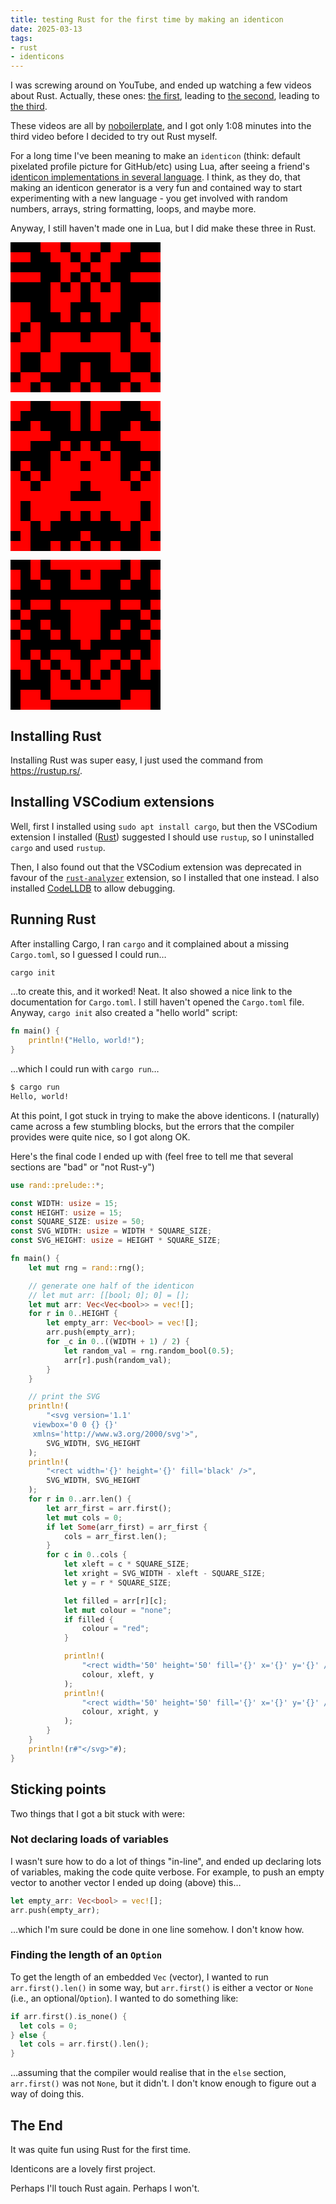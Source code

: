 ```yaml
---
title: testing Rust for the first time by making an identicon
date: 2025-03-13
tags:
- rust
- identicons
---
```

I was screwing around on YouTube, and ended up watching a few videos about Rust. Actually, these ones: [the first](https://youtu.be/3e-nauaCkgo), leading to [the second](https://www.youtube.com/watch?v=MWRPYBoCEaY), leading to [the third](https://youtu.be/2hXNd6x9sZs).

These videos are all by [noboilerplate](https://github.com/0atman/noboilerplate), and I got only 1:08 minutes into the third video before I decided to try out Rust myself.

For a long time I've been meaning to make an `identicon` (think: default pixelated profile picture for GitHub/etc) using Lua, after seeing a friend's [identicon implementations in several language](https://github.com/jedevc/Identicon/). I think, as they do, that making an identicon generator is a very fun and contained way to start experimenting with a new language - you get involved with random numbers, arrays, string formatting, loops, and maybe more.

Anyway, I still haven't made one in Lua, but I did make these three in Rust.

<svg version='1.1'
     viewbox='0 0 750 750'
     xmlns='http://www.w3.org/2000/svg'>
<rect width='750' height='750' fill='black' />
<rect width='50' height='50' fill='none' x='0' y='0' />
<rect width='50' height='50' fill='none' x='700' y='0' />
<rect width='50' height='50' fill='none' x='50' y='0' />
<rect width='50' height='50' fill='none' x='650' y='0' />
<rect width='50' height='50' fill='none' x='100' y='0' />
<rect width='50' height='50' fill='none' x='600' y='0' />
<rect width='50' height='50' fill='red' x='150' y='0' />
<rect width='50' height='50' fill='red' x='550' y='0' />
<rect width='50' height='50' fill='red' x='200' y='0' />
<rect width='50' height='50' fill='red' x='500' y='0' />
<rect width='50' height='50' fill='none' x='250' y='0' />
<rect width='50' height='50' fill='none' x='450' y='0' />
<rect width='50' height='50' fill='red' x='300' y='0' />
<rect width='50' height='50' fill='red' x='400' y='0' />
<rect width='50' height='50' fill='red' x='350' y='0' />
<rect width='50' height='50' fill='red' x='350' y='0' />
<rect width='50' height='50' fill='red' x='0' y='50' />
<rect width='50' height='50' fill='red' x='700' y='50' />
<rect width='50' height='50' fill='red' x='50' y='50' />
<rect width='50' height='50' fill='red' x='650' y='50' />
<rect width='50' height='50' fill='none' x='100' y='50' />
<rect width='50' height='50' fill='none' x='600' y='50' />
<rect width='50' height='50' fill='none' x='150' y='50' />
<rect width='50' height='50' fill='none' x='550' y='50' />
<rect width='50' height='50' fill='red' x='200' y='50' />
<rect width='50' height='50' fill='red' x='500' y='50' />
<rect width='50' height='50' fill='red' x='250' y='50' />
<rect width='50' height='50' fill='red' x='450' y='50' />
<rect width='50' height='50' fill='none' x='300' y='50' />
<rect width='50' height='50' fill='none' x='400' y='50' />
<rect width='50' height='50' fill='red' x='350' y='50' />
<rect width='50' height='50' fill='red' x='350' y='50' />
<rect width='50' height='50' fill='none' x='0' y='100' />
<rect width='50' height='50' fill='none' x='700' y='100' />
<rect width='50' height='50' fill='none' x='50' y='100' />
<rect width='50' height='50' fill='none' x='650' y='100' />
<rect width='50' height='50' fill='none' x='100' y='100' />
<rect width='50' height='50' fill='none' x='600' y='100' />
<rect width='50' height='50' fill='none' x='150' y='100' />
<rect width='50' height='50' fill='none' x='550' y='100' />
<rect width='50' height='50' fill='none' x='200' y='100' />
<rect width='50' height='50' fill='none' x='500' y='100' />
<rect width='50' height='50' fill='red' x='250' y='100' />
<rect width='50' height='50' fill='red' x='450' y='100' />
<rect width='50' height='50' fill='red' x='300' y='100' />
<rect width='50' height='50' fill='red' x='400' y='100' />
<rect width='50' height='50' fill='none' x='350' y='100' />
<rect width='50' height='50' fill='none' x='350' y='100' />
<rect width='50' height='50' fill='red' x='0' y='150' />
<rect width='50' height='50' fill='red' x='700' y='150' />
<rect width='50' height='50' fill='red' x='50' y='150' />
<rect width='50' height='50' fill='red' x='650' y='150' />
<rect width='50' height='50' fill='red' x='100' y='150' />
<rect width='50' height='50' fill='red' x='600' y='150' />
<rect width='50' height='50' fill='none' x='150' y='150' />
<rect width='50' height='50' fill='none' x='550' y='150' />
<rect width='50' height='50' fill='none' x='200' y='150' />
<rect width='50' height='50' fill='none' x='500' y='150' />
<rect width='50' height='50' fill='red' x='250' y='150' />
<rect width='50' height='50' fill='red' x='450' y='150' />
<rect width='50' height='50' fill='none' x='300' y='150' />
<rect width='50' height='50' fill='none' x='400' y='150' />
<rect width='50' height='50' fill='red' x='350' y='150' />
<rect width='50' height='50' fill='red' x='350' y='150' />
<rect width='50' height='50' fill='none' x='0' y='200' />
<rect width='50' height='50' fill='none' x='700' y='200' />
<rect width='50' height='50' fill='none' x='50' y='200' />
<rect width='50' height='50' fill='none' x='650' y='200' />
<rect width='50' height='50' fill='none' x='100' y='200' />
<rect width='50' height='50' fill='none' x='600' y='200' />
<rect width='50' height='50' fill='none' x='150' y='200' />
<rect width='50' height='50' fill='none' x='550' y='200' />
<rect width='50' height='50' fill='red' x='200' y='200' />
<rect width='50' height='50' fill='red' x='500' y='200' />
<rect width='50' height='50' fill='none' x='250' y='200' />
<rect width='50' height='50' fill='none' x='450' y='200' />
<rect width='50' height='50' fill='red' x='300' y='200' />
<rect width='50' height='50' fill='red' x='400' y='200' />
<rect width='50' height='50' fill='none' x='350' y='200' />
<rect width='50' height='50' fill='none' x='350' y='200' />
<rect width='50' height='50' fill='none' x='0' y='250' />
<rect width='50' height='50' fill='none' x='700' y='250' />
<rect width='50' height='50' fill='none' x='50' y='250' />
<rect width='50' height='50' fill='none' x='650' y='250' />
<rect width='50' height='50' fill='none' x='100' y='250' />
<rect width='50' height='50' fill='none' x='600' y='250' />
<rect width='50' height='50' fill='none' x='150' y='250' />
<rect width='50' height='50' fill='none' x='550' y='250' />
<rect width='50' height='50' fill='red' x='200' y='250' />
<rect width='50' height='50' fill='red' x='500' y='250' />
<rect width='50' height='50' fill='red' x='250' y='250' />
<rect width='50' height='50' fill='red' x='450' y='250' />
<rect width='50' height='50' fill='red' x='300' y='250' />
<rect width='50' height='50' fill='red' x='400' y='250' />
<rect width='50' height='50' fill='none' x='350' y='250' />
<rect width='50' height='50' fill='none' x='350' y='250' />
<rect width='50' height='50' fill='red' x='0' y='300' />
<rect width='50' height='50' fill='red' x='700' y='300' />
<rect width='50' height='50' fill='red' x='50' y='300' />
<rect width='50' height='50' fill='red' x='650' y='300' />
<rect width='50' height='50' fill='none' x='100' y='300' />
<rect width='50' height='50' fill='none' x='600' y='300' />
<rect width='50' height='50' fill='none' x='150' y='300' />
<rect width='50' height='50' fill='none' x='550' y='300' />
<rect width='50' height='50' fill='red' x='200' y='300' />
<rect width='50' height='50' fill='red' x='500' y='300' />
<rect width='50' height='50' fill='red' x='250' y='300' />
<rect width='50' height='50' fill='red' x='450' y='300' />
<rect width='50' height='50' fill='none' x='300' y='300' />
<rect width='50' height='50' fill='none' x='400' y='300' />
<rect width='50' height='50' fill='none' x='350' y='300' />
<rect width='50' height='50' fill='none' x='350' y='300' />
<rect width='50' height='50' fill='red' x='0' y='350' />
<rect width='50' height='50' fill='red' x='700' y='350' />
<rect width='50' height='50' fill='red' x='50' y='350' />
<rect width='50' height='50' fill='red' x='650' y='350' />
<rect width='50' height='50' fill='none' x='100' y='350' />
<rect width='50' height='50' fill='none' x='600' y='350' />
<rect width='50' height='50' fill='none' x='150' y='350' />
<rect width='50' height='50' fill='none' x='550' y='350' />
<rect width='50' height='50' fill='none' x='200' y='350' />
<rect width='50' height='50' fill='none' x='500' y='350' />
<rect width='50' height='50' fill='red' x='250' y='350' />
<rect width='50' height='50' fill='red' x='450' y='350' />
<rect width='50' height='50' fill='none' x='300' y='350' />
<rect width='50' height='50' fill='none' x='400' y='350' />
<rect width='50' height='50' fill='red' x='350' y='350' />
<rect width='50' height='50' fill='red' x='350' y='350' />
<rect width='50' height='50' fill='red' x='0' y='400' />
<rect width='50' height='50' fill='red' x='700' y='400' />
<rect width='50' height='50' fill='none' x='50' y='400' />
<rect width='50' height='50' fill='none' x='650' y='400' />
<rect width='50' height='50' fill='red' x='100' y='400' />
<rect width='50' height='50' fill='red' x='600' y='400' />
<rect width='50' height='50' fill='none' x='150' y='400' />
<rect width='50' height='50' fill='none' x='550' y='400' />
<rect width='50' height='50' fill='none' x='200' y='400' />
<rect width='50' height='50' fill='none' x='500' y='400' />
<rect width='50' height='50' fill='none' x='250' y='400' />
<rect width='50' height='50' fill='none' x='450' y='400' />
<rect width='50' height='50' fill='none' x='300' y='400' />
<rect width='50' height='50' fill='none' x='400' y='400' />
<rect width='50' height='50' fill='none' x='350' y='400' />
<rect width='50' height='50' fill='none' x='350' y='400' />
<rect width='50' height='50' fill='none' x='0' y='450' />
<rect width='50' height='50' fill='none' x='700' y='450' />
<rect width='50' height='50' fill='red' x='50' y='450' />
<rect width='50' height='50' fill='red' x='650' y='450' />
<rect width='50' height='50' fill='red' x='100' y='450' />
<rect width='50' height='50' fill='red' x='600' y='450' />
<rect width='50' height='50' fill='none' x='150' y='450' />
<rect width='50' height='50' fill='none' x='550' y='450' />
<rect width='50' height='50' fill='red' x='200' y='450' />
<rect width='50' height='50' fill='red' x='500' y='450' />
<rect width='50' height='50' fill='red' x='250' y='450' />
<rect width='50' height='50' fill='red' x='450' y='450' />
<rect width='50' height='50' fill='red' x='300' y='450' />
<rect width='50' height='50' fill='red' x='400' y='450' />
<rect width='50' height='50' fill='none' x='350' y='450' />
<rect width='50' height='50' fill='none' x='350' y='450' />
<rect width='50' height='50' fill='red' x='0' y='500' />
<rect width='50' height='50' fill='red' x='700' y='500' />
<rect width='50' height='50' fill='red' x='50' y='500' />
<rect width='50' height='50' fill='red' x='650' y='500' />
<rect width='50' height='50' fill='red' x='100' y='500' />
<rect width='50' height='50' fill='red' x='600' y='500' />
<rect width='50' height='50' fill='none' x='150' y='500' />
<rect width='50' height='50' fill='none' x='550' y='500' />
<rect width='50' height='50' fill='red' x='200' y='500' />
<rect width='50' height='50' fill='red' x='500' y='500' />
<rect width='50' height='50' fill='red' x='250' y='500' />
<rect width='50' height='50' fill='red' x='450' y='500' />
<rect width='50' height='50' fill='red' x='300' y='500' />
<rect width='50' height='50' fill='red' x='400' y='500' />
<rect width='50' height='50' fill='red' x='350' y='500' />
<rect width='50' height='50' fill='red' x='350' y='500' />
<rect width='50' height='50' fill='red' x='0' y='550' />
<rect width='50' height='50' fill='red' x='700' y='550' />
<rect width='50' height='50' fill='none' x='50' y='550' />
<rect width='50' height='50' fill='none' x='650' y='550' />
<rect width='50' height='50' fill='none' x='100' y='550' />
<rect width='50' height='50' fill='none' x='600' y='550' />
<rect width='50' height='50' fill='red' x='150' y='550' />
<rect width='50' height='50' fill='red' x='550' y='550' />
<rect width='50' height='50' fill='red' x='200' y='550' />
<rect width='50' height='50' fill='red' x='500' y='550' />
<rect width='50' height='50' fill='none' x='250' y='550' />
<rect width='50' height='50' fill='none' x='450' y='550' />
<rect width='50' height='50' fill='none' x='300' y='550' />
<rect width='50' height='50' fill='none' x='400' y='550' />
<rect width='50' height='50' fill='none' x='350' y='550' />
<rect width='50' height='50' fill='none' x='350' y='550' />
<rect width='50' height='50' fill='red' x='0' y='600' />
<rect width='50' height='50' fill='red' x='700' y='600' />
<rect width='50' height='50' fill='none' x='50' y='600' />
<rect width='50' height='50' fill='none' x='650' y='600' />
<rect width='50' height='50' fill='none' x='100' y='600' />
<rect width='50' height='50' fill='none' x='600' y='600' />
<rect width='50' height='50' fill='red' x='150' y='600' />
<rect width='50' height='50' fill='red' x='550' y='600' />
<rect width='50' height='50' fill='red' x='200' y='600' />
<rect width='50' height='50' fill='red' x='500' y='600' />
<rect width='50' height='50' fill='none' x='250' y='600' />
<rect width='50' height='50' fill='none' x='450' y='600' />
<rect width='50' height='50' fill='none' x='300' y='600' />
<rect width='50' height='50' fill='none' x='400' y='600' />
<rect width='50' height='50' fill='red' x='350' y='600' />
<rect width='50' height='50' fill='red' x='350' y='600' />
<rect width='50' height='50' fill='none' x='0' y='650' />
<rect width='50' height='50' fill='none' x='700' y='650' />
<rect width='50' height='50' fill='red' x='50' y='650' />
<rect width='50' height='50' fill='red' x='650' y='650' />
<rect width='50' height='50' fill='red' x='100' y='650' />
<rect width='50' height='50' fill='red' x='600' y='650' />
<rect width='50' height='50' fill='none' x='150' y='650' />
<rect width='50' height='50' fill='none' x='550' y='650' />
<rect width='50' height='50' fill='none' x='200' y='650' />
<rect width='50' height='50' fill='none' x='500' y='650' />
<rect width='50' height='50' fill='none' x='250' y='650' />
<rect width='50' height='50' fill='none' x='450' y='650' />
<rect width='50' height='50' fill='none' x='300' y='650' />
<rect width='50' height='50' fill='none' x='400' y='650' />
<rect width='50' height='50' fill='red' x='350' y='650' />
<rect width='50' height='50' fill='red' x='350' y='650' />
<rect width='50' height='50' fill='red' x='0' y='700' />
<rect width='50' height='50' fill='red' x='700' y='700' />
<rect width='50' height='50' fill='red' x='50' y='700' />
<rect width='50' height='50' fill='red' x='650' y='700' />
<rect width='50' height='50' fill='none' x='100' y='700' />
<rect width='50' height='50' fill='none' x='600' y='700' />
<rect width='50' height='50' fill='red' x='150' y='700' />
<rect width='50' height='50' fill='red' x='550' y='700' />
<rect width='50' height='50' fill='none' x='200' y='700' />
<rect width='50' height='50' fill='none' x='500' y='700' />
<rect width='50' height='50' fill='none' x='250' y='700' />
<rect width='50' height='50' fill='none' x='450' y='700' />
<rect width='50' height='50' fill='red' x='300' y='700' />
<rect width='50' height='50' fill='red' x='400' y='700' />
<rect width='50' height='50' fill='none' x='350' y='700' />
<rect width='50' height='50' fill='none' x='350' y='700' />
</svg>

<svg version='1.1'
     viewbox='0 0 750 750'
     xmlns='http://www.w3.org/2000/svg'>
<rect width='750' height='750' fill='black' />
<rect width='50' height='50' fill='red' x='0' y='0' />
<rect width='50' height='50' fill='red' x='700' y='0' />
<rect width='50' height='50' fill='red' x='50' y='0' />
<rect width='50' height='50' fill='red' x='650' y='0' />
<rect width='50' height='50' fill='none' x='100' y='0' />
<rect width='50' height='50' fill='none' x='600' y='0' />
<rect width='50' height='50' fill='none' x='150' y='0' />
<rect width='50' height='50' fill='none' x='550' y='0' />
<rect width='50' height='50' fill='red' x='200' y='0' />
<rect width='50' height='50' fill='red' x='500' y='0' />
<rect width='50' height='50' fill='red' x='250' y='0' />
<rect width='50' height='50' fill='red' x='450' y='0' />
<rect width='50' height='50' fill='red' x='300' y='0' />
<rect width='50' height='50' fill='red' x='400' y='0' />
<rect width='50' height='50' fill='none' x='350' y='0' />
<rect width='50' height='50' fill='none' x='350' y='0' />
<rect width='50' height='50' fill='red' x='0' y='50' />
<rect width='50' height='50' fill='red' x='700' y='50' />
<rect width='50' height='50' fill='none' x='50' y='50' />
<rect width='50' height='50' fill='none' x='650' y='50' />
<rect width='50' height='50' fill='none' x='100' y='50' />
<rect width='50' height='50' fill='none' x='600' y='50' />
<rect width='50' height='50' fill='none' x='150' y='50' />
<rect width='50' height='50' fill='none' x='550' y='50' />
<rect width='50' height='50' fill='none' x='200' y='50' />
<rect width='50' height='50' fill='none' x='500' y='50' />
<rect width='50' height='50' fill='none' x='250' y='50' />
<rect width='50' height='50' fill='none' x='450' y='50' />
<rect width='50' height='50' fill='red' x='300' y='50' />
<rect width='50' height='50' fill='red' x='400' y='50' />
<rect width='50' height='50' fill='none' x='350' y='50' />
<rect width='50' height='50' fill='none' x='350' y='50' />
<rect width='50' height='50' fill='none' x='0' y='100' />
<rect width='50' height='50' fill='none' x='700' y='100' />
<rect width='50' height='50' fill='none' x='50' y='100' />
<rect width='50' height='50' fill='none' x='650' y='100' />
<rect width='50' height='50' fill='red' x='100' y='100' />
<rect width='50' height='50' fill='red' x='600' y='100' />
<rect width='50' height='50' fill='none' x='150' y='100' />
<rect width='50' height='50' fill='none' x='550' y='100' />
<rect width='50' height='50' fill='none' x='200' y='100' />
<rect width='50' height='50' fill='none' x='500' y='100' />
<rect width='50' height='50' fill='none' x='250' y='100' />
<rect width='50' height='50' fill='none' x='450' y='100' />
<rect width='50' height='50' fill='red' x='300' y='100' />
<rect width='50' height='50' fill='red' x='400' y='100' />
<rect width='50' height='50' fill='none' x='350' y='100' />
<rect width='50' height='50' fill='none' x='350' y='100' />
<rect width='50' height='50' fill='red' x='0' y='150' />
<rect width='50' height='50' fill='red' x='700' y='150' />
<rect width='50' height='50' fill='red' x='50' y='150' />
<rect width='50' height='50' fill='red' x='650' y='150' />
<rect width='50' height='50' fill='red' x='100' y='150' />
<rect width='50' height='50' fill='red' x='600' y='150' />
<rect width='50' height='50' fill='red' x='150' y='150' />
<rect width='50' height='50' fill='red' x='550' y='150' />
<rect width='50' height='50' fill='none' x='200' y='150' />
<rect width='50' height='50' fill='none' x='500' y='150' />
<rect width='50' height='50' fill='none' x='250' y='150' />
<rect width='50' height='50' fill='none' x='450' y='150' />
<rect width='50' height='50' fill='none' x='300' y='150' />
<rect width='50' height='50' fill='none' x='400' y='150' />
<rect width='50' height='50' fill='none' x='350' y='150' />
<rect width='50' height='50' fill='none' x='350' y='150' />
<rect width='50' height='50' fill='red' x='0' y='200' />
<rect width='50' height='50' fill='red' x='700' y='200' />
<rect width='50' height='50' fill='red' x='50' y='200' />
<rect width='50' height='50' fill='red' x='650' y='200' />
<rect width='50' height='50' fill='none' x='100' y='200' />
<rect width='50' height='50' fill='none' x='600' y='200' />
<rect width='50' height='50' fill='none' x='150' y='200' />
<rect width='50' height='50' fill='none' x='550' y='200' />
<rect width='50' height='50' fill='none' x='200' y='200' />
<rect width='50' height='50' fill='none' x='500' y='200' />
<rect width='50' height='50' fill='red' x='250' y='200' />
<rect width='50' height='50' fill='red' x='450' y='200' />
<rect width='50' height='50' fill='none' x='300' y='200' />
<rect width='50' height='50' fill='none' x='400' y='200' />
<rect width='50' height='50' fill='red' x='350' y='200' />
<rect width='50' height='50' fill='red' x='350' y='200' />
<rect width='50' height='50' fill='none' x='0' y='250' />
<rect width='50' height='50' fill='none' x='700' y='250' />
<rect width='50' height='50' fill='none' x='50' y='250' />
<rect width='50' height='50' fill='none' x='650' y='250' />
<rect width='50' height='50' fill='none' x='100' y='250' />
<rect width='50' height='50' fill='none' x='600' y='250' />
<rect width='50' height='50' fill='none' x='150' y='250' />
<rect width='50' height='50' fill='none' x='550' y='250' />
<rect width='50' height='50' fill='red' x='200' y='250' />
<rect width='50' height='50' fill='red' x='500' y='250' />
<rect width='50' height='50' fill='none' x='250' y='250' />
<rect width='50' height='50' fill='none' x='450' y='250' />
<rect width='50' height='50' fill='red' x='300' y='250' />
<rect width='50' height='50' fill='red' x='400' y='250' />
<rect width='50' height='50' fill='red' x='350' y='250' />
<rect width='50' height='50' fill='red' x='350' y='250' />
<rect width='50' height='50' fill='none' x='0' y='300' />
<rect width='50' height='50' fill='none' x='700' y='300' />
<rect width='50' height='50' fill='red' x='50' y='300' />
<rect width='50' height='50' fill='red' x='650' y='300' />
<rect width='50' height='50' fill='none' x='100' y='300' />
<rect width='50' height='50' fill='none' x='600' y='300' />
<rect width='50' height='50' fill='none' x='150' y='300' />
<rect width='50' height='50' fill='none' x='550' y='300' />
<rect width='50' height='50' fill='red' x='200' y='300' />
<rect width='50' height='50' fill='red' x='500' y='300' />
<rect width='50' height='50' fill='red' x='250' y='300' />
<rect width='50' height='50' fill='red' x='450' y='300' />
<rect width='50' height='50' fill='red' x='300' y='300' />
<rect width='50' height='50' fill='red' x='400' y='300' />
<rect width='50' height='50' fill='none' x='350' y='300' />
<rect width='50' height='50' fill='none' x='350' y='300' />
<rect width='50' height='50' fill='red' x='0' y='350' />
<rect width='50' height='50' fill='red' x='700' y='350' />
<rect width='50' height='50' fill='none' x='50' y='350' />
<rect width='50' height='50' fill='none' x='650' y='350' />
<rect width='50' height='50' fill='red' x='100' y='350' />
<rect width='50' height='50' fill='red' x='600' y='350' />
<rect width='50' height='50' fill='none' x='150' y='350' />
<rect width='50' height='50' fill='none' x='550' y='350' />
<rect width='50' height='50' fill='red' x='200' y='350' />
<rect width='50' height='50' fill='red' x='500' y='350' />
<rect width='50' height='50' fill='red' x='250' y='350' />
<rect width='50' height='50' fill='red' x='450' y='350' />
<rect width='50' height='50' fill='red' x='300' y='350' />
<rect width='50' height='50' fill='red' x='400' y='350' />
<rect width='50' height='50' fill='red' x='350' y='350' />
<rect width='50' height='50' fill='red' x='350' y='350' />
<rect width='50' height='50' fill='red' x='0' y='400' />
<rect width='50' height='50' fill='red' x='700' y='400' />
<rect width='50' height='50' fill='red' x='50' y='400' />
<rect width='50' height='50' fill='red' x='650' y='400' />
<rect width='50' height='50' fill='none' x='100' y='400' />
<rect width='50' height='50' fill='none' x='600' y='400' />
<rect width='50' height='50' fill='red' x='150' y='400' />
<rect width='50' height='50' fill='red' x='550' y='400' />
<rect width='50' height='50' fill='red' x='200' y='400' />
<rect width='50' height='50' fill='red' x='500' y='400' />
<rect width='50' height='50' fill='red' x='250' y='400' />
<rect width='50' height='50' fill='red' x='450' y='400' />
<rect width='50' height='50' fill='red' x='300' y='400' />
<rect width='50' height='50' fill='red' x='400' y='400' />
<rect width='50' height='50' fill='none' x='350' y='400' />
<rect width='50' height='50' fill='none' x='350' y='400' />
<rect width='50' height='50' fill='red' x='0' y='450' />
<rect width='50' height='50' fill='red' x='700' y='450' />
<rect width='50' height='50' fill='red' x='50' y='450' />
<rect width='50' height='50' fill='red' x='650' y='450' />
<rect width='50' height='50' fill='red' x='100' y='450' />
<rect width='50' height='50' fill='red' x='600' y='450' />
<rect width='50' height='50' fill='red' x='150' y='450' />
<rect width='50' height='50' fill='red' x='550' y='450' />
<rect width='50' height='50' fill='red' x='200' y='450' />
<rect width='50' height='50' fill='red' x='500' y='450' />
<rect width='50' height='50' fill='red' x='250' y='450' />
<rect width='50' height='50' fill='red' x='450' y='450' />
<rect width='50' height='50' fill='none' x='300' y='450' />
<rect width='50' height='50' fill='none' x='400' y='450' />
<rect width='50' height='50' fill='none' x='350' y='450' />
<rect width='50' height='50' fill='none' x='350' y='450' />
<rect width='50' height='50' fill='red' x='0' y='500' />
<rect width='50' height='50' fill='red' x='700' y='500' />
<rect width='50' height='50' fill='none' x='50' y='500' />
<rect width='50' height='50' fill='none' x='650' y='500' />
<rect width='50' height='50' fill='red' x='100' y='500' />
<rect width='50' height='50' fill='red' x='600' y='500' />
<rect width='50' height='50' fill='red' x='150' y='500' />
<rect width='50' height='50' fill='red' x='550' y='500' />
<rect width='50' height='50' fill='red' x='200' y='500' />
<rect width='50' height='50' fill='red' x='500' y='500' />
<rect width='50' height='50' fill='red' x='250' y='500' />
<rect width='50' height='50' fill='red' x='450' y='500' />
<rect width='50' height='50' fill='red' x='300' y='500' />
<rect width='50' height='50' fill='red' x='400' y='500' />
<rect width='50' height='50' fill='red' x='350' y='500' />
<rect width='50' height='50' fill='red' x='350' y='500' />
<rect width='50' height='50' fill='red' x='0' y='550' />
<rect width='50' height='50' fill='red' x='700' y='550' />
<rect width='50' height='50' fill='none' x='50' y='550' />
<rect width='50' height='50' fill='none' x='650' y='550' />
<rect width='50' height='50' fill='red' x='100' y='550' />
<rect width='50' height='50' fill='red' x='600' y='550' />
<rect width='50' height='50' fill='red' x='150' y='550' />
<rect width='50' height='50' fill='red' x='550' y='550' />
<rect width='50' height='50' fill='red' x='200' y='550' />
<rect width='50' height='50' fill='red' x='500' y='550' />
<rect width='50' height='50' fill='none' x='250' y='550' />
<rect width='50' height='50' fill='none' x='450' y='550' />
<rect width='50' height='50' fill='red' x='300' y='550' />
<rect width='50' height='50' fill='red' x='400' y='550' />
<rect width='50' height='50' fill='none' x='350' y='550' />
<rect width='50' height='50' fill='none' x='350' y='550' />
<rect width='50' height='50' fill='red' x='0' y='600' />
<rect width='50' height='50' fill='red' x='700' y='600' />
<rect width='50' height='50' fill='red' x='50' y='600' />
<rect width='50' height='50' fill='red' x='650' y='600' />
<rect width='50' height='50' fill='none' x='100' y='600' />
<rect width='50' height='50' fill='none' x='600' y='600' />
<rect width='50' height='50' fill='red' x='150' y='600' />
<rect width='50' height='50' fill='red' x='550' y='600' />
<rect width='50' height='50' fill='none' x='200' y='600' />
<rect width='50' height='50' fill='none' x='500' y='600' />
<rect width='50' height='50' fill='none' x='250' y='600' />
<rect width='50' height='50' fill='none' x='450' y='600' />
<rect width='50' height='50' fill='none' x='300' y='600' />
<rect width='50' height='50' fill='none' x='400' y='600' />
<rect width='50' height='50' fill='none' x='350' y='600' />
<rect width='50' height='50' fill='none' x='350' y='600' />
<rect width='50' height='50' fill='none' x='0' y='650' />
<rect width='50' height='50' fill='none' x='700' y='650' />
<rect width='50' height='50' fill='red' x='50' y='650' />
<rect width='50' height='50' fill='red' x='650' y='650' />
<rect width='50' height='50' fill='none' x='100' y='650' />
<rect width='50' height='50' fill='none' x='600' y='650' />
<rect width='50' height='50' fill='none' x='150' y='650' />
<rect width='50' height='50' fill='none' x='550' y='650' />
<rect width='50' height='50' fill='none' x='200' y='650' />
<rect width='50' height='50' fill='none' x='500' y='650' />
<rect width='50' height='50' fill='none' x='250' y='650' />
<rect width='50' height='50' fill='none' x='450' y='650' />
<rect width='50' height='50' fill='none' x='300' y='650' />
<rect width='50' height='50' fill='none' x='400' y='650' />
<rect width='50' height='50' fill='red' x='350' y='650' />
<rect width='50' height='50' fill='red' x='350' y='650' />
<rect width='50' height='50' fill='red' x='0' y='700' />
<rect width='50' height='50' fill='red' x='700' y='700' />
<rect width='50' height='50' fill='red' x='50' y='700' />
<rect width='50' height='50' fill='red' x='650' y='700' />
<rect width='50' height='50' fill='none' x='100' y='700' />
<rect width='50' height='50' fill='none' x='600' y='700' />
<rect width='50' height='50' fill='none' x='150' y='700' />
<rect width='50' height='50' fill='none' x='550' y='700' />
<rect width='50' height='50' fill='red' x='200' y='700' />
<rect width='50' height='50' fill='red' x='500' y='700' />
<rect width='50' height='50' fill='none' x='250' y='700' />
<rect width='50' height='50' fill='none' x='450' y='700' />
<rect width='50' height='50' fill='red' x='300' y='700' />
<rect width='50' height='50' fill='red' x='400' y='700' />
<rect width='50' height='50' fill='none' x='350' y='700' />
<rect width='50' height='50' fill='none' x='350' y='700' />
</svg>

<svg version='1.1'
     viewbox='0 0 750 750'
     xmlns='http://www.w3.org/2000/svg'>
<rect width='750' height='750' fill='black' />
<rect width='50' height='50' fill='none' x='0' y='0' />
<rect width='50' height='50' fill='none' x='700' y='0' />
<rect width='50' height='50' fill='none' x='50' y='0' />
<rect width='50' height='50' fill='none' x='650' y='0' />
<rect width='50' height='50' fill='red' x='100' y='0' />
<rect width='50' height='50' fill='red' x='600' y='0' />
<rect width='50' height='50' fill='none' x='150' y='0' />
<rect width='50' height='50' fill='none' x='550' y='0' />
<rect width='50' height='50' fill='red' x='200' y='0' />
<rect width='50' height='50' fill='red' x='500' y='0' />
<rect width='50' height='50' fill='red' x='250' y='0' />
<rect width='50' height='50' fill='red' x='450' y='0' />
<rect width='50' height='50' fill='red' x='300' y='0' />
<rect width='50' height='50' fill='red' x='400' y='0' />
<rect width='50' height='50' fill='red' x='350' y='0' />
<rect width='50' height='50' fill='red' x='350' y='0' />
<rect width='50' height='50' fill='red' x='0' y='50' />
<rect width='50' height='50' fill='red' x='700' y='50' />
<rect width='50' height='50' fill='none' x='50' y='50' />
<rect width='50' height='50' fill='none' x='650' y='50' />
<rect width='50' height='50' fill='red' x='100' y='50' />
<rect width='50' height='50' fill='red' x='600' y='50' />
<rect width='50' height='50' fill='none' x='150' y='50' />
<rect width='50' height='50' fill='none' x='550' y='50' />
<rect width='50' height='50' fill='none' x='200' y='50' />
<rect width='50' height='50' fill='none' x='500' y='50' />
<rect width='50' height='50' fill='none' x='250' y='50' />
<rect width='50' height='50' fill='none' x='450' y='50' />
<rect width='50' height='50' fill='red' x='300' y='50' />
<rect width='50' height='50' fill='red' x='400' y='50' />
<rect width='50' height='50' fill='none' x='350' y='50' />
<rect width='50' height='50' fill='none' x='350' y='50' />
<rect width='50' height='50' fill='red' x='0' y='100' />
<rect width='50' height='50' fill='red' x='700' y='100' />
<rect width='50' height='50' fill='none' x='50' y='100' />
<rect width='50' height='50' fill='none' x='650' y='100' />
<rect width='50' height='50' fill='none' x='100' y='100' />
<rect width='50' height='50' fill='none' x='600' y='100' />
<rect width='50' height='50' fill='red' x='150' y='100' />
<rect width='50' height='50' fill='red' x='550' y='100' />
<rect width='50' height='50' fill='none' x='200' y='100' />
<rect width='50' height='50' fill='none' x='500' y='100' />
<rect width='50' height='50' fill='none' x='250' y='100' />
<rect width='50' height='50' fill='none' x='450' y='100' />
<rect width='50' height='50' fill='red' x='300' y='100' />
<rect width='50' height='50' fill='red' x='400' y='100' />
<rect width='50' height='50' fill='red' x='350' y='100' />
<rect width='50' height='50' fill='red' x='350' y='100' />
<rect width='50' height='50' fill='none' x='0' y='150' />
<rect width='50' height='50' fill='none' x='700' y='150' />
<rect width='50' height='50' fill='none' x='50' y='150' />
<rect width='50' height='50' fill='none' x='650' y='150' />
<rect width='50' height='50' fill='none' x='100' y='150' />
<rect width='50' height='50' fill='none' x='600' y='150' />
<rect width='50' height='50' fill='none' x='150' y='150' />
<rect width='50' height='50' fill='none' x='550' y='150' />
<rect width='50' height='50' fill='none' x='200' y='150' />
<rect width='50' height='50' fill='none' x='500' y='150' />
<rect width='50' height='50' fill='none' x='250' y='150' />
<rect width='50' height='50' fill='none' x='450' y='150' />
<rect width='50' height='50' fill='none' x='300' y='150' />
<rect width='50' height='50' fill='none' x='400' y='150' />
<rect width='50' height='50' fill='none' x='350' y='150' />
<rect width='50' height='50' fill='none' x='350' y='150' />
<rect width='50' height='50' fill='red' x='0' y='200' />
<rect width='50' height='50' fill='red' x='700' y='200' />
<rect width='50' height='50' fill='none' x='50' y='200' />
<rect width='50' height='50' fill='none' x='650' y='200' />
<rect width='50' height='50' fill='red' x='100' y='200' />
<rect width='50' height='50' fill='red' x='600' y='200' />
<rect width='50' height='50' fill='red' x='150' y='200' />
<rect width='50' height='50' fill='red' x='550' y='200' />
<rect width='50' height='50' fill='none' x='200' y='200' />
<rect width='50' height='50' fill='none' x='500' y='200' />
<rect width='50' height='50' fill='red' x='250' y='200' />
<rect width='50' height='50' fill='red' x='450' y='200' />
<rect width='50' height='50' fill='red' x='300' y='200' />
<rect width='50' height='50' fill='red' x='400' y='200' />
<rect width='50' height='50' fill='red' x='350' y='200' />
<rect width='50' height='50' fill='red' x='350' y='200' />
<rect width='50' height='50' fill='none' x='0' y='250' />
<rect width='50' height='50' fill='none' x='700' y='250' />
<rect width='50' height='50' fill='red' x='50' y='250' />
<rect width='50' height='50' fill='red' x='650' y='250' />
<rect width='50' height='50' fill='none' x='100' y='250' />
<rect width='50' height='50' fill='none' x='600' y='250' />
<rect width='50' height='50' fill='none' x='150' y='250' />
<rect width='50' height='50' fill='none' x='550' y='250' />
<rect width='50' height='50' fill='none' x='200' y='250' />
<rect width='50' height='50' fill='none' x='500' y='250' />
<rect width='50' height='50' fill='none' x='250' y='250' />
<rect width='50' height='50' fill='none' x='450' y='250' />
<rect width='50' height='50' fill='red' x='300' y='250' />
<rect width='50' height='50' fill='red' x='400' y='250' />
<rect width='50' height='50' fill='red' x='350' y='250' />
<rect width='50' height='50' fill='red' x='350' y='250' />
<rect width='50' height='50' fill='red' x='0' y='300' />
<rect width='50' height='50' fill='red' x='700' y='300' />
<rect width='50' height='50' fill='none' x='50' y='300' />
<rect width='50' height='50' fill='none' x='650' y='300' />
<rect width='50' height='50' fill='none' x='100' y='300' />
<rect width='50' height='50' fill='none' x='600' y='300' />
<rect width='50' height='50' fill='red' x='150' y='300' />
<rect width='50' height='50' fill='red' x='550' y='300' />
<rect width='50' height='50' fill='none' x='200' y='300' />
<rect width='50' height='50' fill='none' x='500' y='300' />
<rect width='50' height='50' fill='none' x='250' y='300' />
<rect width='50' height='50' fill='none' x='450' y='300' />
<rect width='50' height='50' fill='red' x='300' y='300' />
<rect width='50' height='50' fill='red' x='400' y='300' />
<rect width='50' height='50' fill='red' x='350' y='300' />
<rect width='50' height='50' fill='red' x='350' y='300' />
<rect width='50' height='50' fill='none' x='0' y='350' />
<rect width='50' height='50' fill='none' x='700' y='350' />
<rect width='50' height='50' fill='red' x='50' y='350' />
<rect width='50' height='50' fill='red' x='650' y='350' />
<rect width='50' height='50' fill='none' x='100' y='350' />
<rect width='50' height='50' fill='none' x='600' y='350' />
<rect width='50' height='50' fill='none' x='150' y='350' />
<rect width='50' height='50' fill='none' x='550' y='350' />
<rect width='50' height='50' fill='red' x='200' y='350' />
<rect width='50' height='50' fill='red' x='500' y='350' />
<rect width='50' height='50' fill='none' x='250' y='350' />
<rect width='50' height='50' fill='none' x='450' y='350' />
<rect width='50' height='50' fill='red' x='300' y='350' />
<rect width='50' height='50' fill='red' x='400' y='350' />
<rect width='50' height='50' fill='red' x='350' y='350' />
<rect width='50' height='50' fill='red' x='350' y='350' />
<rect width='50' height='50' fill='red' x='0' y='400' />
<rect width='50' height='50' fill='red' x='700' y='400' />
<rect width='50' height='50' fill='none' x='50' y='400' />
<rect width='50' height='50' fill='none' x='650' y='400' />
<rect width='50' height='50' fill='none' x='100' y='400' />
<rect width='50' height='50' fill='none' x='600' y='400' />
<rect width='50' height='50' fill='none' x='150' y='400' />
<rect width='50' height='50' fill='none' x='550' y='400' />
<rect width='50' height='50' fill='none' x='200' y='400' />
<rect width='50' height='50' fill='none' x='500' y='400' />
<rect width='50' height='50' fill='none' x='250' y='400' />
<rect width='50' height='50' fill='none' x='450' y='400' />
<rect width='50' height='50' fill='none' x='300' y='400' />
<rect width='50' height='50' fill='none' x='400' y='400' />
<rect width='50' height='50' fill='red' x='350' y='400' />
<rect width='50' height='50' fill='red' x='350' y='400' />
<rect width='50' height='50' fill='red' x='0' y='450' />
<rect width='50' height='50' fill='red' x='700' y='450' />
<rect width='50' height='50' fill='none' x='50' y='450' />
<rect width='50' height='50' fill='none' x='650' y='450' />
<rect width='50' height='50' fill='red' x='100' y='450' />
<rect width='50' height='50' fill='red' x='600' y='450' />
<rect width='50' height='50' fill='none' x='150' y='450' />
<rect width='50' height='50' fill='none' x='550' y='450' />
<rect width='50' height='50' fill='red' x='200' y='450' />
<rect width='50' height='50' fill='red' x='500' y='450' />
<rect width='50' height='50' fill='red' x='250' y='450' />
<rect width='50' height='50' fill='red' x='450' y='450' />
<rect width='50' height='50' fill='none' x='300' y='450' />
<rect width='50' height='50' fill='none' x='400' y='450' />
<rect width='50' height='50' fill='none' x='350' y='450' />
<rect width='50' height='50' fill='none' x='350' y='450' />
<rect width='50' height='50' fill='red' x='0' y='500' />
<rect width='50' height='50' fill='red' x='700' y='500' />
<rect width='50' height='50' fill='red' x='50' y='500' />
<rect width='50' height='50' fill='red' x='650' y='500' />
<rect width='50' height='50' fill='none' x='100' y='500' />
<rect width='50' height='50' fill='none' x='600' y='500' />
<rect width='50' height='50' fill='red' x='150' y='500' />
<rect width='50' height='50' fill='red' x='550' y='500' />
<rect width='50' height='50' fill='none' x='200' y='500' />
<rect width='50' height='50' fill='none' x='500' y='500' />
<rect width='50' height='50' fill='red' x='250' y='500' />
<rect width='50' height='50' fill='red' x='450' y='500' />
<rect width='50' height='50' fill='red' x='300' y='500' />
<rect width='50' height='50' fill='red' x='400' y='500' />
<rect width='50' height='50' fill='none' x='350' y='500' />
<rect width='50' height='50' fill='none' x='350' y='500' />
<rect width='50' height='50' fill='none' x='0' y='550' />
<rect width='50' height='50' fill='none' x='700' y='550' />
<rect width='50' height='50' fill='red' x='50' y='550' />
<rect width='50' height='50' fill='red' x='650' y='550' />
<rect width='50' height='50' fill='none' x='100' y='550' />
<rect width='50' height='50' fill='none' x='600' y='550' />
<rect width='50' height='50' fill='none' x='150' y='550' />
<rect width='50' height='50' fill='none' x='550' y='550' />
<rect width='50' height='50' fill='red' x='200' y='550' />
<rect width='50' height='50' fill='red' x='500' y='550' />
<rect width='50' height='50' fill='none' x='250' y='550' />
<rect width='50' height='50' fill='none' x='450' y='550' />
<rect width='50' height='50' fill='red' x='300' y='550' />
<rect width='50' height='50' fill='red' x='400' y='550' />
<rect width='50' height='50' fill='none' x='350' y='550' />
<rect width='50' height='50' fill='none' x='350' y='550' />
<rect width='50' height='50' fill='none' x='0' y='600' />
<rect width='50' height='50' fill='none' x='700' y='600' />
<rect width='50' height='50' fill='none' x='50' y='600' />
<rect width='50' height='50' fill='none' x='650' y='600' />
<rect width='50' height='50' fill='none' x='100' y='600' />
<rect width='50' height='50' fill='none' x='600' y='600' />
<rect width='50' height='50' fill='none' x='150' y='600' />
<rect width='50' height='50' fill='none' x='550' y='600' />
<rect width='50' height='50' fill='red' x='200' y='600' />
<rect width='50' height='50' fill='red' x='500' y='600' />
<rect width='50' height='50' fill='red' x='250' y='600' />
<rect width='50' height='50' fill='red' x='450' y='600' />
<rect width='50' height='50' fill='none' x='300' y='600' />
<rect width='50' height='50' fill='none' x='400' y='600' />
<rect width='50' height='50' fill='red' x='350' y='600' />
<rect width='50' height='50' fill='red' x='350' y='600' />
<rect width='50' height='50' fill='none' x='0' y='650' />
<rect width='50' height='50' fill='none' x='700' y='650' />
<rect width='50' height='50' fill='red' x='50' y='650' />
<rect width='50' height='50' fill='red' x='650' y='650' />
<rect width='50' height='50' fill='red' x='100' y='650' />
<rect width='50' height='50' fill='red' x='600' y='650' />
<rect width='50' height='50' fill='none' x='150' y='650' />
<rect width='50' height='50' fill='none' x='550' y='650' />
<rect width='50' height='50' fill='red' x='200' y='650' />
<rect width='50' height='50' fill='red' x='500' y='650' />
<rect width='50' height='50' fill='red' x='250' y='650' />
<rect width='50' height='50' fill='red' x='450' y='650' />
<rect width='50' height='50' fill='red' x='300' y='650' />
<rect width='50' height='50' fill='red' x='400' y='650' />
<rect width='50' height='50' fill='red' x='350' y='650' />
<rect width='50' height='50' fill='red' x='350' y='650' />
<rect width='50' height='50' fill='none' x='0' y='700' />
<rect width='50' height='50' fill='none' x='700' y='700' />
<rect width='50' height='50' fill='red' x='50' y='700' />
<rect width='50' height='50' fill='red' x='650' y='700' />
<rect width='50' height='50' fill='red' x='100' y='700' />
<rect width='50' height='50' fill='red' x='600' y='700' />
<rect width='50' height='50' fill='red' x='150' y='700' />
<rect width='50' height='50' fill='red' x='550' y='700' />
<rect width='50' height='50' fill='none' x='200' y='700' />
<rect width='50' height='50' fill='none' x='500' y='700' />
<rect width='50' height='50' fill='none' x='250' y='700' />
<rect width='50' height='50' fill='none' x='450' y='700' />
<rect width='50' height='50' fill='none' x='300' y='700' />
<rect width='50' height='50' fill='none' x='400' y='700' />
<rect width='50' height='50' fill='none' x='350' y='700' />
<rect width='50' height='50' fill='none' x='350' y='700' />
</svg>

<style>
    svg {
        max-width: 15rem;
    }
</style>

## Installing Rust

Installing Rust was super easy, I just used the command from <https://rustup.rs/>.

## Installing VSCodium extensions

Well, first I installed using `sudo apt install cargo`, but then the VSCodium extension I installed ([Rust](https://marketplace.visualstudio.com/items?itemName=rust-lang.rust)) suggested I should use `rustup`, so I uninstalled `cargo` and used `rustup`.

Then, I also found out that the VSCodium extension was deprecated in favour of the [`rust-analyzer`](https://marketplace.visualstudio.com/items?itemName=rust-lang.rust-analyzer) extension, so I installed that one instead. I also installed [CodeLLDB](https://marketplace.visualstudio.com/items?itemName=vadimcn.vscode-lldb) to allow debugging.

## Running Rust

After installing Cargo, I ran `cargo` and it complained about a missing `Cargo.toml`, so I guessed I could run…

```bash
cargo init
```

…to create this, and it worked! Neat. It also showed a nice link to the documentation for `Cargo.toml`. I still haven't opened the `Cargo.toml` file. Anyway, `cargo init` also created a "hello world" script:

```rust
fn main() {
    println!("Hello, world!");
}
```

…which I could run with `cargo run`…

```bash
$ cargo run
Hello, world!
```

At this point, I got stuck in trying to make the above identicons. I (naturally) came across a few stumbling blocks, but the errors that the compiler provides were quite nice, so I got along OK.

Here's the final code I ended up with (feel free to tell me that several sections are "bad" or "not Rust-y")

```rust
use rand::prelude::*;

const WIDTH: usize = 15;
const HEIGHT: usize = 15;
const SQUARE_SIZE: usize = 50;
const SVG_WIDTH: usize = WIDTH * SQUARE_SIZE;
const SVG_HEIGHT: usize = HEIGHT * SQUARE_SIZE;

fn main() {
    let mut rng = rand::rng();

    // generate one half of the identicon
    // let mut arr: [[bool; 0]; 0] = [];
    let mut arr: Vec<Vec<bool>> = vec![];
    for r in 0..HEIGHT {
        let empty_arr: Vec<bool> = vec![];
        arr.push(empty_arr);
        for _c in 0..((WIDTH + 1) / 2) {
            let random_val = rng.random_bool(0.5);
            arr[r].push(random_val);
        }
    }

    // print the SVG
    println!(
        "<svg version='1.1'
     viewbox='0 0 {} {}'
     xmlns='http://www.w3.org/2000/svg'>",
        SVG_WIDTH, SVG_HEIGHT
    );
    println!(
        "<rect width='{}' height='{}' fill='black' />",
        SVG_WIDTH, SVG_HEIGHT
    );
    for r in 0..arr.len() {
        let arr_first = arr.first();
        let mut cols = 0;
        if let Some(arr_first) = arr_first {
            cols = arr_first.len();
        }
        for c in 0..cols {
            let xleft = c * SQUARE_SIZE;
            let xright = SVG_WIDTH - xleft - SQUARE_SIZE;
            let y = r * SQUARE_SIZE;

            let filled = arr[r][c];
            let mut colour = "none";
            if filled {
                colour = "red";
            }

            println!(
                "<rect width='50' height='50' fill='{}' x='{}' y='{}' />",
                colour, xleft, y
            );
            println!(
                "<rect width='50' height='50' fill='{}' x='{}' y='{}' />",
                colour, xright, y
            );
        }
    }
    println!(r#"</svg>"#);
}
```

## Sticking points

Two things that I got a bit stuck with were:

### Not declaring loads of variables

I wasn't sure how to do a lot of things "in-line", and ended up declaring lots of variables, making the code quite verbose. For example, to push an empty vector to another vector I ended up doing (above) this…

```rust
let empty_arr: Vec<bool> = vec![];
arr.push(empty_arr);
```

…which I'm sure could be done in one line somehow. I don't know how.

### Finding the length of an `Option`

To get the length of an embedded `Vec` (vector), I wanted to run `arr.first().len()` in some way, but `arr.first()` is either a vector or `None` (i.e., an optional/`Option`). I wanted to do something like:

```rust
if arr.first().is_none() {
  let cols = 0;
} else {
  let cols = arr.first().len();
}
```

…assuming that the compiler would realise that in the `else` section, `arr.first()` was not `None`, but it didn't. I don't know enough to figure out a way of doing this.

## The End

It was quite fun using Rust for the first time.

Identicons are a lovely first project.

Perhaps I'll touch Rust again. Perhaps I won't.
